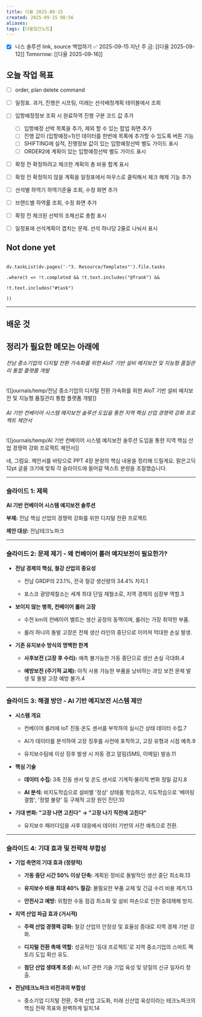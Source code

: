 ```yaml
---
title: 다울 2025-09-15
created: 2025-09-15 08:56
aliases: 
tags: [다울일간노트]
---
```


- [x] 나스 솔루션 link, source 백업하기 ✅ 2025-09-15
지난 주 금: [[다울 2025-09-12]]
Tomorrow: [[다울 2025-09-16]] 


## 오늘 작업 목표
- [ ] order, plan delete command
- [ ] 일정표. 과거, 진행은 시프팅, 미래는 선석배정계획 테이블에서 조회
- [ ] 입항예정정보 조회 시 원료하역 진행 구분 코드 값 추가
	- [ ] 입항예정 선박 목록을 추가, 제외 할 수 있는 팝업 화면 추가
	- [ ] 진행 값이 (입항예정=1)인 데이터를 한번에 목록에 추가할 수 있도록 버튼 기능
	- [ ] SHIFTING에 실적, 진행정보 값이 있는 입항예정선박 별도 가이드 표시
	- [ ] ORDER2에 계획이 있는 입항예정선박 별도 가이드 표시
- [ ] 확정 전 확정하려고 체크한 계획의 총 비용 합계 표시
- [ ] 확정 전 확정하지 않을 계획을 일정표에서 마우스로 클릭해서 체크 해제 기능 추가
- [ ] 선석별 하역기 하역기준율 조회, 수정 화면 추가
- [ ] 브랜드별 하역률 조회, 수정 화면 추가
- [ ] 확정 전 체크된 선박의 조체선료 총합 표시
- [ ] 일정표에 선석계획이 겹치는 문제. 선석 하나당 2줄로 나눠서 표시



## Not done yet

```dataviewjs

dv.taskList(dv.pages('-"3. Resource/Templates"').file.tasks

.where(t => !t.completed && !t.text.includes("@frank") &&

!t.text.includes("#task")

))

```

---

## 배운 것



## 정리가 필요한 메모는 아래에



###### 전남 중소기업의 디지털 전환 가속화를 위한 AIoT 기반 설비 예지보전 및 지능형 품질관리 통합 플랫폼 개발
![[journals/temp/전남 중소기업의 디지털 전환 가속화를 위한 AIoT 기반 설비 예지보전 및 지능형 품질관리 통합 플랫폼 개발]]



###### AI 기반 컨베이어 시스템 예지보전 솔루션 도입을 통한 지역 핵심 산업 경쟁력 강화 프로젝트 제안서
![[journals/temp/AI 기반 컨베이어 시스템 예지보전 솔루션 도입을 통한 지역 핵심 산업 경쟁력 강화 프로젝트 제안서]]



네, 그럼요. 제안서를 바탕으로 PPT 4장 분량의 핵심 내용을 정리해 드릴게요. 맑은고딕 12pt 글꼴 크기에 맞춰 각 슬라이드에 들어갈 텍스트 분량을 조절했습니다.

---

### **슬라이드 1: 제목**

**AI 기반 컨베이어 시스템 예지보전 솔루션**

**부제:** 전남 핵심 산업의 경쟁력 강화를 위한 디지털 전환 프로젝트

**제안 대상:** 전남테크노파크

---

### **슬라이드 2: 문제 제기 - 왜 컨베이어 롤러 예지보전이 필요한가?**

- **전남 경제의 핵심, 철강 산업의 중요성**
    
    - 전남 GRDP의 23.1%, 전국 철강 생산량의 34.4% 차지.1
        
    - 포스코 광양제철소는 세계 최대 단일 제철소로, 지역 경제의 심장부 역할.3
        
- **보이지 않는 병목, 컨베이어 롤러 고장**
    
    - 수천 km의 컨베이어 벨트는 생산 공정의 동맥이며, 롤러는 가장 취약한 부품.
        
    - 롤러 하나의 돌발 고장은 전체 생산 라인의 중단으로 이어져 막대한 손실 발생.
        
- **기존 유지보수 방식의 명백한 한계**
    
    - **사후보전 (고장 후 수리):** 예측 불가능한 가동 중단으로 생산 손실 극대화.4
        
    - **예방보전 (주기적 교체):** 아직 사용 가능한 부품을 낭비하는 과잉 보전 문제 발생 및 돌발 고장 예방 불가.4
        

---

### **슬라이드 3: 해결 방안 - AI 기반 예지보전 시스템 제안**

- **시스템 개요**
    
    - 컨베이어 롤러에 IoT 진동·온도 센서를 부착하여 실시간 상태 데이터 수집.7
        
    - AI가 데이터를 분석하여 고장 징후를 사전에 포착하고, 고장 유형과 시점 예측.9
        
    - 유지보수팀에 이상 징후 발생 시 자동 경고 알림(SMS, 이메일) 발송.11
        
- **핵심 기술**
    
    - **데이터 수집:** 3축 진동 센서 및 온도 센서로 기계적·물리적 변화 정밀 감지.8
        
    - **AI 분석:** 비지도학습으로 설비별 '정상' 상태를 학습하고, 지도학습으로 '베어링 결함', '정렬 불량' 등 구체적 고장 원인 진단.10
        
- **기대 변화: "고장 나면 고친다" → "고장 나기 직전에 고친다"**
    
    - 유지보수 패러다임을 사후 대응에서 데이터 기반의 사전 예측으로 전환.
        

---

### **슬라이드 4: 기대 효과 및 전략적 부합성**

- **기업 측면의 기대 효과 (정량적)**
    
    - **가동 중단 시간 50% 이상 단축:** 계획된 정비로 돌발적인 생산 중단 최소화.13
        
    - **유지보수 비용 최대 40% 절감:** 불필요한 부품 교체 및 긴급 수리 비용 제거.13
        
    - **안전사고 예방:** 위험한 수동 점검 최소화 및 설비 파손으로 인한 중대재해 방지.
        
- **지역 산업 파급 효과 (거시적)**
    
    - **주력 산업 경쟁력 강화:** 철강 산업의 안정성 및 효율성 증대로 지역 경제 기반 강화.
        
    - **디지털 전환 촉매 역할:** 성공적인 '등대 프로젝트'로 지역 중소기업의 스마트 팩토리 도입 확산 유도.
        
    - **첨단 산업 생태계 조성:** AI, IoT 관련 기술 기업 육성 및 양질의 신규 일자리 창출.
        
- **전남테크노파크 비전과의 부합성**
    
    - 중소기업 디지털 전환, 주력 산업 고도화, 미래 신산업 육성이라는 테크노파크의 핵심 전략 목표와 완벽하게 일치.14

